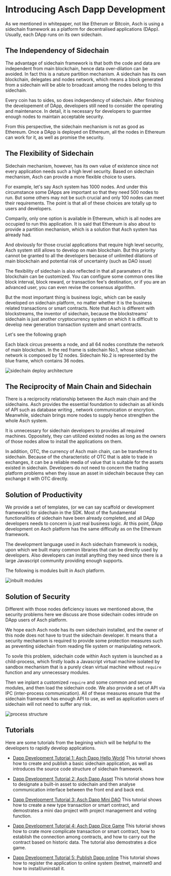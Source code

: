 # Introducing Asch Dapp Development
As we mentioned in whitepaper, not like Etherum or Bitcoin, Asch is using a sidechain framework as a platform for decentralised applications (DApp). Usually, each DApp runs on its own sidechain. 

## The Independency of Sidechain

The advantage of sidechain framework is that both the code and data are independent from main blockchain, hence data over-dilation can be avoided. In fact this is a nature partition mechanism.
A sidechain has its own blockchain, delegates and nodes network, which means a block generated from a sidechain will be able to broadcast among the nodes belong to this sidechain.

Every coin has to sides, so does independency of sidechain. After finishing the developement of DApp, developers still need to consider the operating and maintenance. In detail, it is necessary for developers to guarntee enough nodes to maintain acceptable security.

From this perspective, the sidechain mechanism is not as good as Ethereum. Once a DApp is deployed on Ethereum, all the nodes in Ethereum can work for it, as well as promise the security.


## The Flexibility of Sidechain

Sidechain mechanism, however, has its own value of existence since not every application needs such a high level security. Based on sidechain mechanism, Asch can provide a more flexible choice to users.

For example, let's say Asch system has 1000 nodes. And under this circumstance some DApps are important so that they need 500 nodes to run. But some others may not be such crucial and only 100 nodes can meet their requirements. The point is that all of these choices are totally up to users and developers.

Comparily, only one option is available in Ethereum, which is all nodes are occupied to run this application. It is said that Ethereum is also about to provide a partition mechanism, which is a solution that Asch system has already had.

And obviously for those crucial applications that require high level security, Asch system still allows to develop on main blockchain. But this priority cannot be granted to all the developers because of unlimited dilations of main blockchain and potential risk of uncertainty (such as DAO issue)

The flexibility of sidechain is also reflected in that all paramaters of its blockchain can be customized. You can configure some common ones like block interval, block reward, or transaction fee's destination, or if you are an advanced user, you can even revise the consensus algorithm.

But the most important thing is business logic, which can be easily developed on sidechain platform, no matter whether it is the business related transactions or smart contracts. Note that Asch is different with blockstreams, the inventor of sidechain, because the blockstreams' sidechain is just another cryptocurrency system on which it is difficult to develop new generation transaction system and smart contracts.

Let's see the following graph

Each black circus presents a node, and all 64 nodes constitute the network of main blockchain. In the red frame is sidechain No.1, whose sidechain network is composed by 12 nodes. Sidechain No.2 is represented by the blue frame, which contains 36 nodes.

![sidechain deploy architecture](./assets/sidechain-deploy.png)

## The Reciprocity of Main Chain and Sidechain

There is a reciprocity relationship between the Asch main chain and the sidechains. Asch provides the essential foundation to sidechain as all kinds of API such as database writing , network communication or encrytion. Meanwhile, sidechain brings more nodes to supply hence strengthen the whole Asch system.

It is unnecessary for sidechain developers to provides all required machines. Oppositely, they can utilized existed nodes as long as the owners of those nodes allow to install the applications on them.

In addition, OTC, the currency of Asch main chain, can be transferred to sidechain. Because of the characteristic of OTC that is able to trade in exchanges, it can be a reliable media of value that is suitable for the assets existed in sidechain. Developers do not need to concern the trading platform problems when they issue an asset in sidechain because they can exchange it with OTC directly.


## Solution of Productivity

We provide a set of templates, (or we can say scaffold or development framework) for sidechain in the SDK. Most of the fundamental functionalities of sidechain have been already completed, and all DApp developers needs to concern is just real business logic. At this point, DApp development on Asch platform has the same difficulty as on the Ethereum framework. 

The development language used in Asch sidechain framework is nodejs, upon which we built many common libraries that can be directly used by developers. Also developers can install anything they need since there is a large Javascript community providing enough supports.

The following is modules built in Asch platform.

![inbuilt modules](./assets/inbuilt-modules.png)

## Solution of Security

Different with those nodes deficiency issues we mentioned above, the security problems here we discuss are those sidechain codes intrude on DApp users of Asch platform.

We hope each Asch node has its own sidechain installed, and the owner of this node does not have to trust the sidechain developer. It means that a security mechanism is required to provide some protection measures such as preventing sidechain from reading file system or manipulating network.

To sovle this problem, sidechain code within Asch system is launched as a child-process,  which firstly loads a Javascript virtual machine isolated by sandbox mechanism that is a purely clean virtual machine without `require` function and any unnecessary modules.

Then we inplant a customized `require` and some common and secure modules, and then load the sidechain code. We also provide a set of API via IPC (inter-process communication). All of these measures ensure that the sidechain framework has enough API to use, as well as application users of sidechain will not need to suffer any risk.


![process structure](./assets/process-structure.png)

## Tutorials

Here are some tutorials from the begining which will be helpful to the developers to rapidly develop applications.

- [Dapp Development Tutorial 1: Asch Dapp Hello World](./dapp_docs/1_hello_en.md)
	This tutorial shows how to create and publish a basic sidechain application, as well as introduces the source code structure of sidechain framework.

- [Dapp Development Tutorial 2: Asch Dapp Asset](./dapp_docs/2_asset_en.md)
	This tutorial shows how to designate a built-in asset to sidechain and then analyse communication interface between the front end and back end. 


- [Dapp Development Tutorial 3: Asch Dapp Mini DAO](./dapp_docs/3_mini_dao_en.md)
	This tutorial shows how to create a new type transaction or smart contract, and demostrates a mini dao project with project management and voting function.

- [Dapp Development Tutorial 4: Asch Dapp Dice Game](./dapp_docs/4_dice_game_en.md)
	This tutorial shows how to crate more complicate transaction or smart contract, how to establish the connection among contracts, and how to carry out the contract based on historic data. The tutorial also demostrates a dice game.

- [Dapp Development Tutorial 5: Publish Dapp online](./dapp_docs/5_dapp_publish_en.md)
	This tutorial shows how to register the application to online system (testnet, mainnet0 and how to install/uninstall it.

